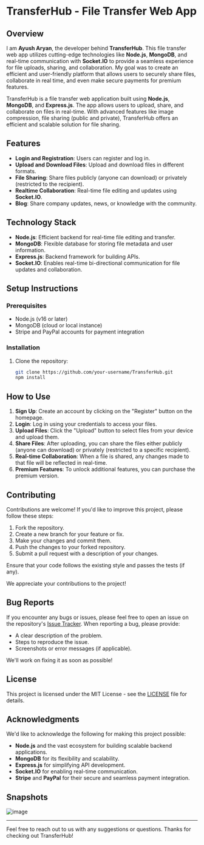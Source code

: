 # TransferHub - File Transfer Web App

## Overview
I am **Ayush Aryan**, the developer behind **TransferHub**. This file transfer web app utilizes cutting-edge technologies like **Node.js**, **MongoDB**, and real-time communication with **Socket.IO** to provide a seamless experience for file uploads, sharing, and collaboration. My goal was to create an efficient and user-friendly platform that allows users to securely share files, collaborate in real time, and even make secure payments for premium features.

TransferHub is a file transfer web application built using **Node.js**, **MongoDB**, and **Express.js**. The app allows users to upload, share, and collaborate on files in real-time. With advanced features like image compression, file sharing (public and private), TransferHub offers an efficient and scalable solution for file sharing.

## Features
- **Login and Registration**: Users can register and log in.
- **Upload and Download Files**: Upload and download files in different formats.
- **File Sharing**: Share files publicly (anyone can download) or privately (restricted to the recipient).
- **Realtime Collaboration**: Real-time file editing and updates using **Socket.IO**.
- **Blog**: Share company updates, news, or knowledge with the community.


## Technology Stack
- **Node.js**: Efficient backend for real-time file editing and transfer.
- **MongoDB**: Flexible database for storing file metadata and user information.
- **Express.js**: Backend framework for building APIs.
- **Socket.IO**: Enables real-time bi-directional communication for file updates and collaboration.

## Setup Instructions

### Prerequisites
- Node.js (v16 or later)
- MongoDB (cloud or local instance)
- Stripe and PayPal accounts for payment integration

### Installation

1. Clone the repository:
   ```bash
   git clone https://github.com/your-username/TransferHub.git
   npm install

## How to Use

1. **Sign Up**: Create an account by clicking on the "Register" button on the homepage.
2. **Login**: Log in using your credentials to access your files.
3. **Upload Files**: Click the "Upload" button to select files from your device and upload them.
4. **Share Files**: After uploading, you can share the files either publicly (anyone can download) or privately (restricted to a specific recipient).
5. **Real-time Collaboration**: When a file is shared, any changes made to that file will be reflected in real-time.
6. **Premium Features**: To unlock additional features, you can purchase the premium version.

## Contributing

Contributions are welcome! If you'd like to improve this project, please follow these steps:

1. Fork the repository.
2. Create a new branch for your feature or fix.
3. Make your changes and commit them.
4. Push the changes to your forked repository.
5. Submit a pull request with a description of your changes.

Ensure that your code follows the existing style and passes the tests (if any). 

We appreciate your contributions to the project!

## Bug Reports

If you encounter any bugs or issues, please feel free to open an issue on the repository's [Issue Tracker](https://github.com/your-username/TransferHub/issues). When reporting a bug, please provide:
- A clear description of the problem.
- Steps to reproduce the issue.
- Screenshots or error messages (if applicable).
  
We'll work on fixing it as soon as possible!

## License

This project is licensed under the MIT License - see the [LICENSE](LICENSE) file for details.

## Acknowledgments

We'd like to acknowledge the following for making this project possible:
- **Node.js** and the vast ecosystem for building scalable backend applications.
- **MongoDB** for its flexibility and scalability.
- **Express.js** for simplifying API development.
- **Socket.IO** for enabling real-time communication.
- **Stripe** and **PayPal** for their secure and seamless payment integration.

## Snapshots
![image](https://github.com/user-attachments/assets/51935401-556d-4076-95d0-070683beda81)

---

Feel free to reach out to us with any suggestions or questions. Thanks for checking out TransferHub!
